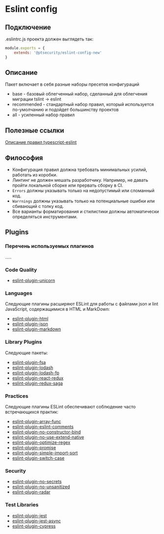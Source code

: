 # Eslint config
## Подключение

.eslintrc.js проекта должен выглядеть так:
```js
module.exports = {
    extends: '@ptsecurity/eslint-config-new'
}
```

## Описание
Пакет включает в себя разные наборы пресетов конфигураций
- base - базовый облегченный набор, сделанный для облегчения миграции tslint → eslint
- recommended - стандартный набор правил, который используется по-умолчанию и подойдет большинству проектов
- all - усиленный набор правил 

## Полезные ссылки
[Описание правил typescript-eslint](https://github.com/typescript-eslint/typescript-eslint/tree/master/packages/eslint-plugin)

## Философия
* Конфигурация правил должна требовать минимальных усилий, работать из коробки.
* Линтинг не должен мешать разработчику. Например, не давать пройти локальной сборке или прервать сборку в CI.
* `Errors` должны указывать только на недопустимый или сломанный код.
* `Warrnings` должны указывать только на потенциальные ошибки или сбивающий с толку код.
* Все варианты форматирования и стилистики должны автоматически определяться инструментами.

## Plugins
### Перечень используемых плагинов

.....

### Code Quality

- [eslint-plugin-unicorn](https://github.com/sindresorhus/eslint-plugin-unicorn)

### Languages
Следующие плагины расширяют ESLint для работы с файлами json и lint JavaScript, содержащимися в HTML и MarkDown:

- [eslint-plugin-html](https://github.com/BenoitZugmeyer/eslint-plugin-html)
- [eslint-plugin-json](https://github.com/azeemba/eslint-plugin-json)
- [eslint-plugin-markdown](https://github.com/eslint/eslint-plugin-markdown)

### Library Plugins

Следующие пакеты:

- [eslint-plugin-fsa](https://github.com/joseph-galindo/eslint-plugin-fsa)
- [eslint-plugin-lodash](https://github.com/wix/eslint-plugin-lodash)
- [eslint-plugin-lodash-fp](https://github.com/jfmengels/eslint-plugin-lodash-fp)
- [eslint-plugin-react-redux](https://github.com/DianaSuvorova/eslint-plugin-react-redux#readme)
- [eslint-plugin-redux-saga](https://github.com/pke/eslint-plugin-redux-saga)

### Practices

Следующие плагины ESLint обеспечивают соблюдение часто встречающихся практик:

- [eslint-plugin-array-func](https://github.com/freaktechnik/eslint-plugin-array-func)
- [eslint-plugin-eslint-comments](https://github.com/mysticatea/eslint-plugin-eslint-comments)
- [eslint-plugin-no-constructor-bind](https://github.com/markalfred/eslint-plugin-no-constructor-bind)
- [eslint-plugin-no-use-extend-native](https://github.com/dustinspecker/eslint-plugin-no-use-extend-native)
- [eslint-plugin-optimize-regex](https://github.com/BrainMaestro/eslint-plugin-optimize-regex)
- [eslint-plugin-promise](https://github.com/xjamundx/eslint-plugin-promise)
- [eslint-plugin-simple-import-sort](https://github.com/lydell/eslint-plugin-simple-import-sort)
- [eslint-plugin-switch-case](https://github.com/lukeapage/eslint-plugin-switch-case)

### Security

- [eslint-plugin-no-secrets](https://github.com/nickdeis/eslint-plugin-no-secrets)
- [eslint-plugin-no-unsanitized](https://github.com/mozilla/eslint-plugin-no-unsanitized)
- [eslint-plugin-radar](https://github.com/es-joy/eslint-plugin-radar)

### Test Libraries

- [eslint-plugin-jest](https://github.com/jest-community/eslint-plugin-jest)
- [eslint-plugin-jest-async](https://www.npmjs.com/package/eslint-plugin-jest-async)
- [eslint-plugin-cypress](https://github.com/cypress-io/eslint-plugin-cypress)

